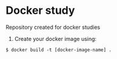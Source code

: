 # Docker study
Repository created for docker studies

1. Create your docker image using:
```shell
$ docker build -t [docker-image-name] .
```